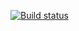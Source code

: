 [![Build status](https://ci.appveyor.com/api/projects/status/18a8gjgdmdjow94o?svg=true)](https://ci.appveyor.com/project/tsvetk0va/api-ci)
